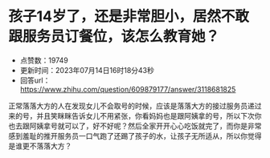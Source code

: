 # 孩子14岁了，还是非常胆小，居然不敢跟服务员订餐位，该怎么教育她？
- 点赞数：19749
- 更新时间：2023年07月14日16时18分43秒
- 回答url：https://www.zhihu.com/question/609879177/answer/3118681825
<body>
 <p data-pid="2LGNGVqs">正常落落大方的人在发现女儿不会取号的时候，应该是落落大方的接过服务员递过来的号，并且笑眯眯告诉女儿不用紧张，你看妈妈也是跟阿姨拿的号，所以下次你也去跟阿姨拿号就可以了，好不好呢？然后全家开开心心吃饭就完了，而你是非常感到羞耻的推开服务员一口气跑了还踢了孩子的水，让孩子无所适从，所以你觉得是谁更不落落大方？</p>
</body>